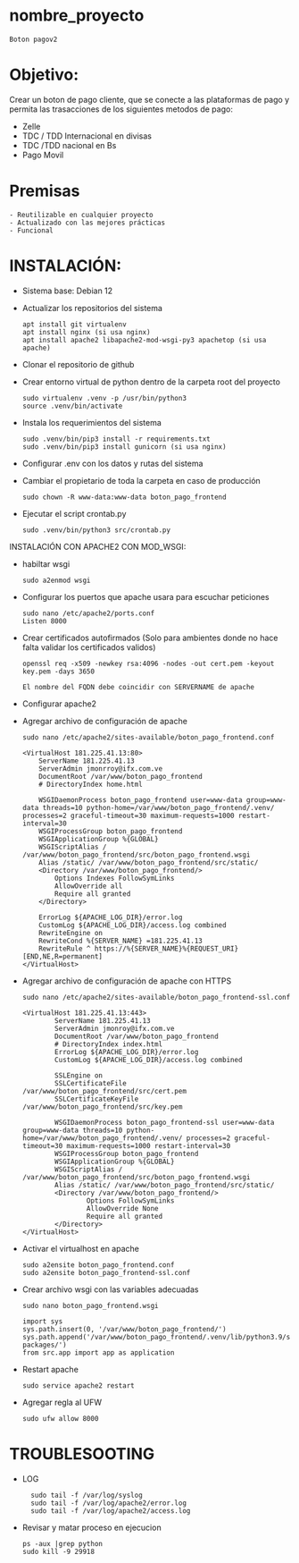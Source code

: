 # nombre_proyecto
    Boton pagov2

# Objetivo:
Crear un boton de pago cliente, que se conecte a las plataformas de pago y permita las trasacciones de los siguientes metodos de pago:
- Zelle
- TDC / TDD Internacional en divisas
- TDC /TDD nacional en Bs
- Pago Movil

# Premisas
    - Reutilizable en cualquier proyecto
    - Actualizado con las mejores prácticas
    - Funcional

# INSTALACIÓN:
- Sistema base: Debian 12
- Actualizar los repositorios del sistema

      apt install git virtualenv
      apt install nginx (si usa nginx)
      apt install apache2 libapache2-mod-wsgi-py3 apachetop (si usa apache)

- Clonar el repositorio de github
- Crear entorno virtual de python dentro de la carpeta root del proyecto

      sudo virtualenv .venv -p /usr/bin/python3
      source .venv/bin/activate

- Instala los requerimientos del sistema

      sudo .venv/bin/pip3 install -r requirements.txt
      sudo .venv/bin/pip3 install gunicorn (si usa nginx)

- Configurar .env con los datos y rutas del sistema

- Cambiar el propietario de toda la carpeta en caso de producción

      sudo chown -R www-data:www-data boton_pago_frontend
- Ejecutar el script crontab.py

      sudo .venv/bin/python3 src/crontab.py


INSTALACIÓN CON APACHE2 CON MOD_WSGI:

- habiltar wsgi

      sudo a2enmod wsgi

- Configurar los puertos que apache usara para escuchar peticiones

      sudo nano /etc/apache2/ports.conf
      Listen 8000

- Crear certificados autofirmados (Solo para ambientes donde no hace falta validar los certificados validos)

      openssl req -x509 -newkey rsa:4096 -nodes -out cert.pem -keyout key.pem -days 3650

      El nombre del FQDN debe coincidir con SERVERNAME de apache

- Configurar apache2
- Agregar archivo de configuración de apache
 
      sudo nano /etc/apache2/sites-available/boton_pago_frontend.conf

      <VirtualHost 181.225.41.13:80>
          ServerName 181.225.41.13
          ServerAdmin jmonrroy@ifx.com.ve
          DocumentRoot /var/www/boton_pago_frontend
          # DirectoryIndex home.html

          WSGIDaemonProcess boton_pago_frontend user=www-data group=www-data threads=10 python-home=/var/www/boton_pago_frontend/.venv/ processes=2 graceful-timeout=30 maximum-requests=1000 restart-interval=30
          WSGIProcessGroup boton_pago_frontend
          WSGIApplicationGroup %{GLOBAL}
          WSGIScriptAlias / /var/www/boton_pago_frontend/src/boton_pago_frontend.wsgi
          Alias /static/ /var/www/boton_pago_frontend/src/static/
          <Directory /var/www/boton_pago_frontend/>
              Options Indexes FollowSymLinks
              AllowOverride all
              Require all granted
          </Directory>

          ErrorLog ${APACHE_LOG_DIR}/error.log
          CustomLog ${APACHE_LOG_DIR}/access.log combined
          RewriteEngine on
          RewriteCond %{SERVER_NAME} =181.225.41.13
          RewriteRule ^ https://%{SERVER_NAME}%{REQUEST_URI} [END,NE,R=permanent]
      </VirtualHost>


- Agregar archivo de configuración de apache con HTTPS

      sudo nano /etc/apache2/sites-available/boton_pago_frontend-ssl.conf

      <VirtualHost 181.225.41.13:443>
              ServerName 181.225.41.13
              ServerAdmin jmonroy@ifx.com.ve
              DocumentRoot /var/www/boton_pago_frontend
              # DirectoryIndex index.html
              ErrorLog ${APACHE_LOG_DIR}/error.log
              CustomLog ${APACHE_LOG_DIR}/access.log combined

              SSLEngine on
              SSLCertificateFile /var/www/boton_pago_frontend/src/cert.pem
              SSLCertificateKeyFile /var/www/boton_pago_frontend/src/key.pem

              WSGIDaemonProcess boton_pago_frontend-ssl user=www-data group=www-data threads=10 python-home=/var/www/boton_pago_frontend/.venv/ processes=2 graceful-timeout=30 maximum-requests=1000 restart-interval=30
              WSGIProcessGroup boton_pago_frontend
              WSGIApplicationGroup %{GLOBAL}
              WSGIScriptAlias / /var/www/boton_pago_frontend/src/boton_pago_frontend.wsgi
              Alias /static/ /var/www/boton_pago_frontend/src/static/
              <Directory /var/www/boton_pago_frontend/>
                      Options FollowSymLinks
                      AllowOverride None
                      Require all granted
              </Directory>
      </VirtualHost>

- Activar el virtualhost en apache

      sudo a2ensite boton_pago_frontend.conf
      sudo a2ensite boton_pago_frontend-ssl.conf
 

- Crear archivo wsgi con las variables adecuadas
      
      sudo nano boton_pago_frontend.wsgi

      import sys
      sys.path.insert(0, '/var/www/boton_pago_frontend/')
      sys.path.append('/var/www/boton_pago_frontend/.venv/lib/python3.9/site-packages/')
      from src.app import app as application

- Restart apache

      sudo service apache2 restart

- Agregar regla al UFW

      sudo ufw allow 8000

# TROUBLESOOTING

- LOG
 
        sudo tail -f /var/log/syslog
        sudo tail -f /var/log/apache2/error.log
        sudo tail -f /var/log/apache2/access.log

- Revisar y matar proceso en ejecucion

      ps -aux |grep python
      sudo kill -9 29918

